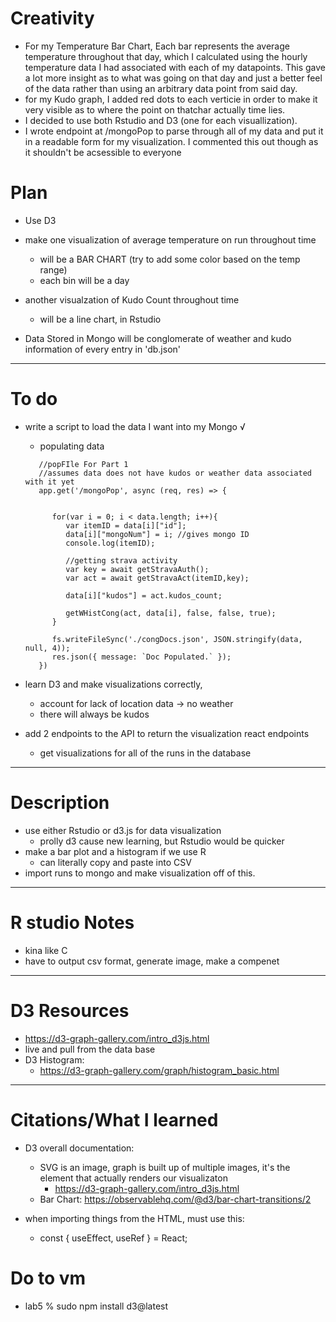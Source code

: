 # Creativity
   - For my Temperature Bar Chart, Each bar represents the average temperature throughout that day, which I calculated using the hourly temperature data I had associated with each of my datapoints. This gave a lot more insight as to what was going on that day and just a better feel of the data rather than using an arbitrary data point from said day. 
   - for my Kudo graph, I added red dots to each verticie in order to make it very visible as to where the point on thatchar actually time lies. 
   - I decided to use both Rstudio and D3 (one for each visuallization). 
   - I wrote endpoint at /mongoPop to parse through all of my data and put it in a readable form for my visualization. I commented this out though as it shouldn't be acsessible to everyone



# Plan 
   - Use D3
   - make one visualization of average temperature on run throughout time
      - will be a BAR CHART (try to add some color based on the temp range) 
      - each bin will be a day 

   - another visualzation of Kudo Count throughout time 
      - will be a line chart, in Rstudio 
      

   - Data Stored in Mongo will be conglomerate of weather and kudo information of every entry in 'db.json' 

---
# To do 
   - write a script to load the data I want into my Mongo √
      - populating data 
      ```
         //popFIle For Part 1 
         //assumes data does not have kudos or weather data associated with it yet 
         app.get('/mongoPop', async (req, res) => {


            for(var i = 0; i < data.length; i++){
               var itemID = data[i]["id"]; 
               data[i]["mongoNum"] = i; //gives mongo ID 
               console.log(itemID); 

               //getting strava activity
               var key = await getStravaAuth(); 
               var act = await getStravaAct(itemID,key); 
                  
               data[i]["kudos"] = act.kudos_count;

               getWHistCong(act, data[i], false, false, true); 
            }

            fs.writeFileSync('./congDocs.json', JSON.stringify(data, null, 4));
            res.json({ message: `Doc Populated.` });
         }) 
      ```

   - learn D3 and make visualizations correctly, 
      - account for lack of location data -> no weather 
      - there will always be kudos 
   - add 2 endpoints to the API to return the visualization react endpoints 
      - get visualizations for all of the runs in the database  

---
# Description 
   - use either Rstudio or d3.js for data visualization 
      - prolly d3 cause new learning, but Rstudio would be quicker 
   - make a bar plot and a histogram if we use R 
      - can literally copy and paste into CSV
   - import runs to mongo and make visualization off of this. 


---
# R studio Notes 
   - kina like C
   - have to output csv format, generate image, make a compenet
---
# D3 Resources 
   - https://d3-graph-gallery.com/intro_d3js.html
   - live and pull from the data base
   - D3 Histogram: 
      - https://d3-graph-gallery.com/graph/histogram_basic.html

---
# Citations/What I learned
   - D3 overall documentation: 
      - SVG is an image, graph is built up of multiple images, it's the element that actually renders our visualizaton 
         - https://d3-graph-gallery.com/intro_d3js.html
      - Bar Chart: https://observablehq.com/@d3/bar-chart-transitions/2

   - when importing things from the HTML, must use this: 
      - const { useEffect, useRef } = React;


# Do to vm 
   - lab5 % sudo npm install d3@latest  
